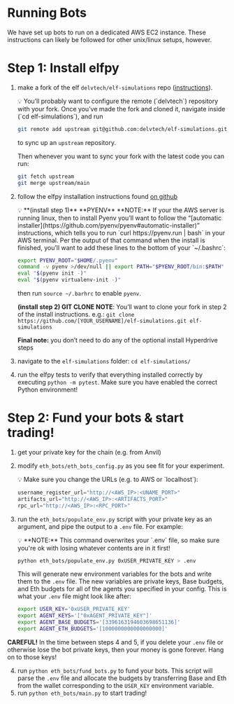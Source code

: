 # Running Bots

We have set up bots to run on a dedicated AWS EC2 instance.
These instructions can likely be followed for other unix/linux setups, however.
# Step 1: Install elfpy

1. make a fork of the elf `delvtech/elf-simulations` repo ([instructions](https://docs.github.com/en/get-started/quickstart/fork-a-repo?tool=webui&platform=mac)).
    
    <aside>
    💡 You’ll probably want to configure the remote (`delvtech`) repository with your fork. Once you’ve made the fork and cloned it, navigate inside (`cd elf-simulations`), and run
    
    ```bash
    git remote add upstream git@github.com:delvtech/elf-simulations.git
    ```
    
    to sync up an `upstream` repository.
    
    Then whenever you want to sync your fork with the latest code you can run:
    
    ```bash
    git fetch upstream
    git merge upstream/main
    ```
    
    </aside>
    
2. follow the elfpy installation instructions found [on github](https://github.com/delvtech/elf-simulations/blob/main/INSTALL.md)
    
    <aside>
    💡 **(install step 1)** **PYENV** **NOTE:** If your the AWS server is running linux, then to install Pyenv you’ll want to follow the “[automatic installer](https://github.com/pyenv/pyenv#automatic-installer)” instructions, which tells you to run `curl https://pyenv.run | bash` in your AWS terminal.
    Per the output of that command when the install is finished, you’ll want to add these lines to the bottom of your `~/.bashrc`:
    
    ```bash
    export PYENV_ROOT="$HOME/.pyenv"
    command -v pyenv >/dev/null || export PATH="$PYENV_ROOT/bin:$PATH"
    eval "$(pyenv init -)"
    eval "$(pyenv virtualenv-init -)"
    ```
    
    then run `source ~/.barhrc` to enable `pyenv`.
    
    **(install step 2) GIT CLONE NOTE**: You’ll want to clone your fork in step 2 of the install instructions. e.g.:
    `git clone https://github.com/[YOUR_USERNAME]/elf-simulations.git elf-simulations`
    
    **Final note:** you don’t need to do any of the optional install Hyperdrive steps
    
    </aside>
    
3. navigate to the `elf-simulations` folder: `cd elf-simulations/`
4. run the elfpy tests to verify that everything installed correctly by executing `python -m pytest`. Make sure you have enabled the correct Python environment!

# Step 2: Fund your bots & start trading!

1. get your private key for the chain (e.g. from Anvil)
2. modify `eth_bots/eth_bots_config.py` as you see fit for your experiment.
    
    <aside>
    💡 Make sure you change the URLs (e.g. to AWS or `localhost`):
    
    ```python
    username_register_url="http://<AWS_IP>:<UNAME_PORT>"
    artifacts_url="http://<AWS_IP>:<ARTIFACTS_PORT>"
    rpc_url="http://<AWS_IP>:<RPC_PORT>"
    ```
    
    </aside>
    
3. run the `eth_bots/populate_env.py` script with your private key as an argument, and pipe the output to a `.env` file. For example:
    
    <aside>
    💡 **NOTE:** This command overwrites your `.env` file, so make sure you're ok with losing whatever contents are in it first!
    
    ```bash
    python eth_bots/populate_env.py 0xUSER_PRIVATE_KEY > .env
    ```
    
    This will generate new environment variables for the bots and write them to the `.env` file.
    The new variables are private keys, Base budgets, and Eth budgets for all of the agents you specified in your config.
    This is what your `.env` file might look like after:
    
    ```bash
    export USER_KEY='0xUSER_PRIVATE_KEY'
    export AGENT_KEYS='["0xAGENT_PRIVATE_KEY"]'
    export AGENT_BASE_BUDGETS='[3396163194603698651136]'
    export AGENT_ETH_BUDGETS='[1000000000000000000]'
    ```
    
    </aside>
    

**CAREFUL!** In the time between steps 4 and 5, if you delete your `.env` file or otherwise lose the bot private keys, then your money is gone forever. Hang on to those keys!

4. run `python eth_bots/fund_bots.py` to fund your bots. This script will parse the `.env` file and allocate the budgets by transferring Base and Eth from the wallet corresponding to the `USER_KEY` environment variable.
5. run `python eth_bots/main.py` to start trading!